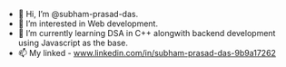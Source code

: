 - 👋 Hi, I’m @subham-prasad-das.
- 👀 I’m interested in Web development.
- 🌱 I’m currently learning DSA in C++ alongwith backend development using Javascript as the base.
- 📫 My linked - www.linkedin.com/in/subham-prasad-das-9b9a17262

<!---
subham-prasad-das/subham-prasad-das is a ✨ special ✨ repository because its `README.md` (this file) appears on your GitHub profile.
You can click the Preview link to take a look at your changes.
--->
